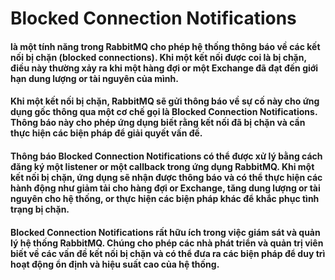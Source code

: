 # Blocked Connection Notifications

#### là một tính năng trong RabbitMQ cho phép hệ thống thông báo về các kết nối bị chặn (blocked connections). Khi một kết nối được coi là bị chặn, điều này thường xảy ra khi một hàng đợi or một Exchange đã đạt đến giới hạn dung lượng or tài nguyên của mình.


#### Khi một kết nối bị chặn, RabbitMQ sẽ gửi thông báo về sự cố này cho ứng dụng gốc thông qua một cơ chế gọi là Blocked Connection Notifications. Thông báo này cho phép ứng dụng biết rằng kết nối đã bị chặn và cần thực hiện các biện pháp để giải quyết vấn đề.

#### Thông báo Blocked Connection Notifications có thể được xử lý bằng cách đăng ký một listener or một callback trong ứng dụng RabbitMQ. Khi một kết nối bị chặn, ứng dụng sẽ nhận được thông báo và có thể thực hiện các hành động như giảm tải cho hàng đợi or Exchange, tăng dung lượng or tài nguyên cho hệ thống, or thực hiện các biện pháp khác để khắc phục tình trạng bị chặn.

#### Blocked Connection Notifications rất hữu ích trong việc giám sát và quản lý hệ thống RabbitMQ. Chúng cho phép các nhà phát triển và quản trị viên biết về các vấn đề kết nối bị chặn và có thể đưa ra các biện pháp để duy trì hoạt động ổn định và hiệu suất cao của hệ thống.